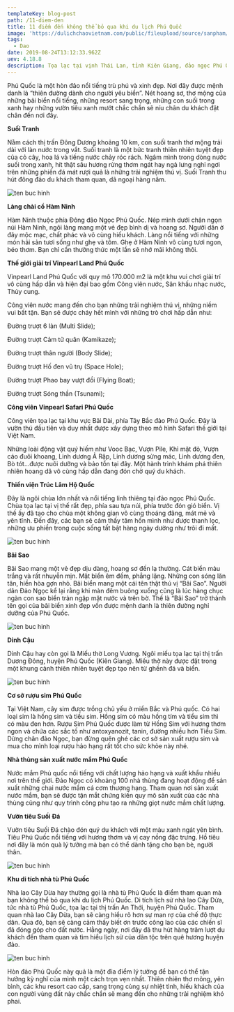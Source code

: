 ```yaml
---
templateKey: blog-post
path: /11-diem-den
title: 11 điểm đến không thể bỏ qua khi du lịch Phú Quốc
image: 'https://dulichchaovietnam.com/public/fileupload/source/sanpham/ph%C3%BA%20qu%E1%BB%91c/cap-treo-hon-thom-an-thoi.jpg' 
tags:
  - Dao
date: 2019-08-24T13:12:33.962Z
uev: 4.18.8
description: Tọa lạc tại vịnh Thái Lan, tỉnh Kiên Giang, đảo ngọc Phú Quốc vẫn lưu giữ cho mình vẻ đẹp hoang sơ, thơ mộng. Đặt chân đến hòn đảo này, du khách không thể bỏ qua 11 điểm tham quan vô cùng hấp dẫn dưới đây.
---
```


Phú Quốc là một hòn đảo nổi tiếng trù phú và xinh đẹp. Nơi đây được mệnh danh là “thiên đường dành cho người yêu biển”. Nét hoang sơ, thơ mộng của những bãi biển nổi tiếng, những resort sang trọng, những con suối trong xanh hay những vườn tiêu xanh mướt chắc chắn sẽ níu chân du khách đặt chân đến nơi đây.

**Suối Tranh**

Nằm cách thị trấn Đông Dương khoảng 10 km, con suối tranh thơ mộng trải dài với làn nước trong vắt. Suối tranh là một bức tranh thiên nhiên tuyệt đẹp của cỏ cây, hoa lá và tiếng nước chảy róc rách. Ngâm mình trong dòng nước suối trong xanh, hít thật sâu hương rừng thơm ngát hay ngả lưng nghỉ ngơi trên những phiến đá mát rượi quả là những trải nghiệm thú vị. Suối Tranh thu hút đông đảo du khách tham quan, dã ngoại hàng năm.

![ten buc hinh](https://images.foody.vn/res/g5/41540/prof/s576x330/foody-mobile-1-jpg-764-636268939999230286.jpg "ten buc hinh")

**Làng chài cổ Hàm Ninh**

Hàm Ninh thuộc phía Đông đảo Ngọc Phú Quốc. Nép mình dưới chân ngọn núi Hàm Ninh, ngôi làng mang một vẻ đẹp bình dị và hoang sơ. Người dân ở đây mộc mạc, chất phác và vô cùng hiếu khách. Làng nổi tiếng với những món hải sản tươi sống như ghẹ và tôm. Ghẹ ở Hàm Ninh vô cùng tươi ngon, béo thơm. Bạn chỉ cần thưởng thức một lần sẽ nhớ mãi không thôi.


**Thế giới giải trí Vinpearl Land Phú Quốc**

Vinpearl Land Phú Quốc với quy mô 170.000 m2 là một khu vui chơi giải trí vô cùng hấp dẫn và hiện đại bao gồm Công viên nước, Sân khấu nhạc nước, Thủy cung.



Công viên nước mang đến cho bạn những trải nghiệm thú vị, những niềm vui bất tận. Bạn sẽ được cháy hết mình với những trò chơi hấp dẫn như:

Đường trượt 6 làn (Multi Slide);

Đường trượt Cảm tử quân (Kamikaze);

Đường trượt thân người (Body Slide);

Đường trượt Hố đen vũ trụ (Space Hole);

Đường trượt Phao bay vượt đồi (Flying Boat);

Đường trượt Sóng thần (Tsunami);

**Công viên Vinpearl Safari Phú Quốc**

Công viên tọa lạc tại khu vực Bãi Dài, phía Tây Bắc đảo Phú Quốc. Đây là vườn thú đầu tiên và duy nhất được xây dựng theo mô hình Safari thế giới tại Việt Nam.


Những loài động vật quý hiếm như Vooc Bạc, Vượn Pile, Khỉ mặt đỏ, Vượn cáo đuôi khoang, Linh dương Ả Rập, Linh dương sừng mác, Linh dương đen, Bò tót…được nuôi dưỡng và bảo tồn tại đây. Một hành trình khám phá thiên nhiên hoang dã vô cùng hấp dẫn đang đón chờ quý du khách.

**Thiền viện Trúc Lâm Hộ Quốc**

Đây là ngôi chùa lớn nhất và nổi tiếng linh thiêng tại đảo ngọc Phú Quốc. Chùa tọa lạc tại vị thế rất đẹp, phía sau tựa núi, phía trước đón gió biển. Vị thế ấy đã tạo cho chùa một không gian vô cùng thoáng đãng, mát mẻ và yên tĩnh. Đến đây, các bạn sẽ cảm thấy tâm hồn mình như được thanh lọc, những ưu phiền trong cuộc sống tất bật hàng ngày dường như trôi đi mất.

![ten buc hinh](https://media.laodong.vn/Storage/newsportal/2018/1/30/589227/01.jpg "ten buc hinh")

**Bãi Sao**

Bãi Sao mang một vẻ đẹp dịu dàng, hoang sơ đến lạ thường. Cát biển màu trắng và rất nhuyễn mịn. Mặt biển êm đềm, phẳng lặng. Những con sóng lăn tăn, hiền hòa gợn nhỏ. Bãi biển mang một cái tên thật thú vị “Bãi Sao”. Người dân Đảo Ngọc kể lại rằng khi màn đêm buông xuống cũng là lúc hàng chục ngàn con sao biển tràn ngập mặt nước và trên bờ. Thế là “Bãi Sao” trở thành tên gọi của bãi biển xinh đẹp vốn được mệnh danh là thiên đường nghỉ dưỡng của Phú Quốc.

![ten buc hinh](https://www.vntrip.vn/cam-nang/wp-content/uploads/2017/09/bai-sao-phu-quoc-e1506329625499.jpg "ten buc hinh")

**Dinh Cậu**

Dinh Cậu hay còn gọi là Miếu thờ Long Vương. Ngôi miếu tọa lạc tại thị trấn Dương Đông, huyện Phú Quốc (Kiên Giang). Miếu thờ này được đặt trong một khung cảnh thiên nhiên tuyệt đẹp tạo nên từ ghềnh đá và biển.

![ten buc hinh](https://statics.vntrip.vn/data-v2/data-guide/img_content/1474872284_dinh-cau-phu-quoc.jpg "ten buc hinh")

**Cơ sở rượu sim Phú Quốc**

Tại Việt Nam, cây sim được trồng chủ yếu ở miền Bắc và Phú quốc. Có hai loại sim là hồng sim và tiều sim. Hồng sim có màu hồng tím và tiểu sim thì có màu đen hơn. Rượu Sim Phú Quốc được làm từ Hồng Sim với hương thơm ngon và chứa các sắc tố như antoxyanozit, tanin, đường nhiều hơn Tiểu Sim. Dừng chân đảo Ngọc, bạn đừng quên ghé các cơ sở sản xuất rượu sim và mua cho mình loại rượu hảo hạng rất tốt cho sức khỏe này nhé.


**Nhà thùng sản xuất nước mắm Phú Quốc**

Nước mắm Phú quốc nổi tiếng với chất lượng hảo hạng và xuất khẩu nhiều nơi trên thế giới. Đảo Ngọc có khoảng 100 nhà thùng đang hoạt động để sản xuất những chai nước mắm cá cơm thượng hạng. Tham quan nơi sản xuất nước mắm, bạn sẽ được tận mắt chứng kiến quy mô sản xuất của các nhà thùng cũng như quy trình công phu tạo ra những giọt nước mắm chất lượng.


**Vườn tiêu Suối Đá**

Vườn tiêu Suối Đá chào đón quý du khách với một màu xanh ngát yên bình. Tiêu Phú Quốc nổi tiếng với hương thơm và vị cay nồng đặc trưng. Hồ tiêu nơi đây là món quà lý tưởng mà bạn có thể dành tặng cho bạn bè, người thân.

![ten buc hinh](https://media.gody.vn/images/kien-giang/vuon-tieu-suoi-da/12-2016/20161201022816-vuon-tieu-phu-quoc-gody-(3).jpg "ten buc hinh")

**Khu di tích nhà tù Phú Quốc**

Nhà lao Cây Dừa hay thường gọi là nhà tù Phú Quốc là điểm tham quan mà bạn không thể bỏ qua khi du lịch Phú Quốc. Di tích lịch sử nhà lao Cây Dừa, tức nhà tù Phú Quốc, tọa lạc tại thị trấn An Thới, huyện Phú Quốc. Tham quan nhà lao Cây Dừa, bạn sẽ càng hiểu rõ hơn sự man rợ của chế độ thực dân. Qua đó, bạn sẽ càng cảm thấy biết ơn trước công lao của các chiến sĩ đã đóng góp cho đất nước. Hằng ngày, nơi đây đã thu hút hàng trăm lượt du khách đến tham quan và tìm hiểu lịch sử của dân tộc trên quê hương huyện đảo.

![ten buc hinh](https://innotour.vn/wp-content/uploads/2017/10/%C4%90ie%CC%82%CC%89m_danh_tu%CC%80_binh-1.jpg "ten buc hinh")

Hòn đảo Phú Quốc này quả là một đia điểm lý tưởng để bạn có thể tận hưởng kỳ nghĩ của mình một cách trọn vẹn nhất. Thiên nhiên thơ mông, yên bình, các khu resort cao cấp, sang trọng cùng sự nhiệt tình, hiếu khách của con người vùng đất này chắc chắn sẽ mang đến cho những trải nghiệm khó phai.